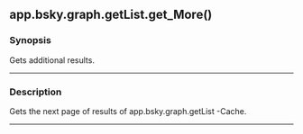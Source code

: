app.bsky.graph.getList.get_More()
---------------------------------




### Synopsis
Gets additional results.



---


### Description

Gets the next page of results of app.bsky.graph.getList -Cache.



---
